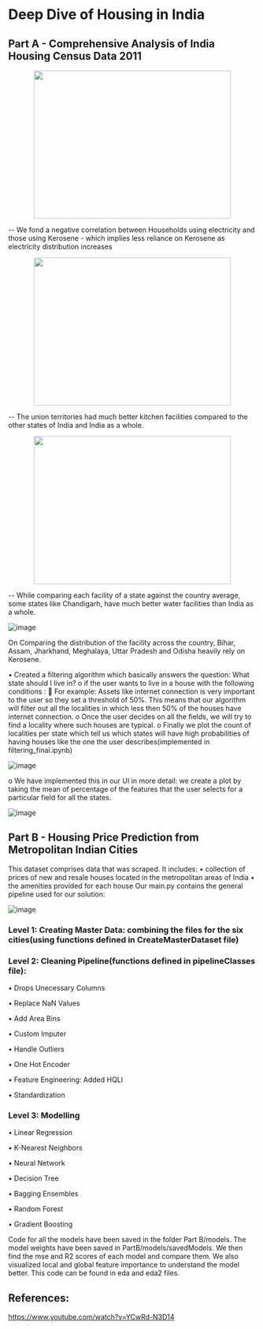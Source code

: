 # Deep Dive of Housing in India 

## Part A - Comprehensive Analysis of India Housing Census Data 2011

<p align="center">
  <img 
    width="400"
    height="300"
    src="https://user-images.githubusercontent.com/62461730/163445913-ccaea730-6521-4633-9669-6b7076e848ed.png"
  >
</p>

-- We fond a negative correlation between Households using electricity and those using Kerosene - which implies less reliance on Kerosene as electricity distribution increases

 <p align="center">
  <img 
    width="400"
    height="300"
    src="https://user-images.githubusercontent.com/62461730/163446122-69b7efe9-e990-48ee-b28c-a68ddc5c3f27.png"
  >
</p>

-- The union territories had much better kitchen facilities compared to the other states of India and India as a whole. 

<p align="center">
  <img 
    width="400"
    height="300"
    src="https://user-images.githubusercontent.com/62461730/163446279-7a713289-c97d-4528-9ff9-606672ad6edb.png"
  >
</p>


-- While comparing each facility of a state against the country average, some states like Chandigarh, have much better water facilities than India as a whole.
 


 ![image](https://user-images.githubusercontent.com/62461730/163446474-ae7e4188-480a-401f-ba6e-93715b3deca5.png)

On Comparing the distribution of the facility across the country,  Bihar, Assam, Jharkhand, Meghalaya, Uttar Pradesh and Odisha heavily rely on Kerosene.
 

•	Created a filtering algorithm which basically answers the question:
 What state should I live in?
o	if the user wants to live in a house with the following conditions :
	For example: Assets like internet connection is very important to the user so they set a threshold of 50%. This means that our algorithm will filter out all the localities in which less then 50% of the houses have internet connection.
o	Once the user decides on all the fields, we will try to find a locality where such houses are typical.
o	Finally we plot the count of localities per state which tell us which states will have high probabilities of having houses like the one the user describes(implemented in filtering_final.ipynb)

![image](https://user-images.githubusercontent.com/62461730/163446727-9b311336-ec2a-4f75-9d1a-1efd0be5d50c.png)

 
o	We have implemented this in our UI in more detail: we create a plot by taking the mean of percentage of the features that the user selects for a particular field for all the states.
 
![image](https://user-images.githubusercontent.com/62461730/163446831-c70e2610-6bb8-4069-928a-1b83798155f0.png)



## Part B - Housing Price Prediction from Metropolitan Indian Cities

This dataset comprises data that was scraped. It includes:
•	collection of prices of new and resale houses located in the metropolitan areas of India
•	the amenities provided for each house
Our main.py contains the general pipeline used for our solution:

![image](https://user-images.githubusercontent.com/62461730/163243136-c918b192-f0d3-4876-9e1d-696e965a40fd.png)

 
### Level 1: Creating Master Data: combining the files for the six cities(using functions defined in CreateMasterDataset file)

### Level 2: Cleaning Pipeline(functions defined in pipelineClasses file): 

•	Drops Unecessary Columns

•	Replace NaN Values

•	Add Area Bins

•	Custom Imputer

•	Handle Outliers

•	One Hot Encoder

•	Feature Engineering: Added HQLI

•	Standardization

### Level 3: Modelling

•	Linear Regression

•	K-Nearest Neighbors

•	Neural Network

•	Decision Tree

•	Bagging Ensembles

•	Random Forest

•	Gradient Boosting

Code for all the models have been saved in the folder Part B/models. The model weights have been saved in PartB/models/savedModels.
We then find the mse and R2 scores of each model and compare them.
We also visualized local and global feature importance to understand the model better. This code can be found in eda and eda2 files.

## References:
https://www.youtube.com/watch?v=YCwRd-N3D14

